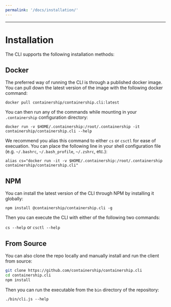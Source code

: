 ```yaml
---
permalink: '/docs/installation/'
---
```

---

# Installation

The CLI supports the following installation methods:

## Docker

The preferred way of running the CLI is through a published docker image. You can pull
down the latest version of the image with the following docker command:

`docker pull containership/containership.cli:latest`

You can then run any of the commands while mounting in your `.containership` configuration directory:

`docker run -v $HOME/.containership:/root/.containership -it containership/containership.cli --help`

We recommend you alias this command to either `cs` or `csctl` for ease of execuation. You can place the following
line in your shell configuration file (e.g. `~/.bashrc`, `~/.bash_profile`, `~/.zshrc`, etc.):

~~~
alias cs="docker run -it -v $HOME/.containership:/root/.containership containership/containership.cli"
~~~

## NPM

You can install the latest version of the CLI through NPM by installing it globally:

`npm install @containership/containership.cli -g`

Then you can execute the CLI with either of the following two commands:

`cs --help` or `csctl --help`

## From Source

You can also clone the repo locally and manually install and run the client from source:

~~~bash
git clone https://github.com/containership/containership.cli
cd containership.cli
npm install
~~~

Then you can run the executable from the `bin` directory of the repository:

`./bin/cli.js --help`
